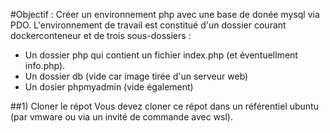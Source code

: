 #Objectif : Créer un environnement php avec une base de donée mysql via PDO.
L'environnement de travail est constitué d'un dossier courant dockerconteneur et de trois sous-dossiers :
- Un dossier php qui contient un fichier index.php (et éventuellment info.php).
- Un dossier db (vide car image tirée d'un serveur web)
- Un dosier phpmyadmin (vide également)
  
##1) Cloner le répot 
Vous devez cloner ce répot dans un référentiel ubuntu (par vmware ou via un invité de commande avec wsl).

